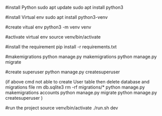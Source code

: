 #install Python 
sudo apt update
sudo apt install python3                    

#install Virtual env
sudo apt install python3-venv

#create vitual env
python3 -m venv venv

#activate virtual env
source venv/bin/activate

#install the requirement
pip install -r requirements.txt

#makemigrations
python manage.py makemigrations
python manage.py migrate

#create superuser 
python manage.py createsuperuser

(if above cmd not able to create User table then delete database and migrations file 
rm db.sqlite3
rm -rf migrations/*
python manage.py makemigrations accounts
python manage.py migrate
python manage.py createsuperuser
)


#run the project 
source venv/bin/activate
./run.sh dev